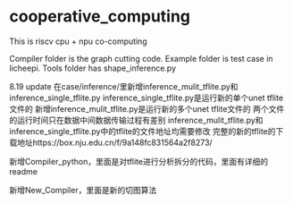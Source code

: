 # cooperative_computing
This is riscv cpu + npu co-computing

Compiler folder is the graph cutting code.
Example folder is test case in licheepi.
Tools folder has shape_inference.py


8.19 update
在case/inference/里新增inference_mulit_tflite.py和inference_single_tflite.py
inference_single_tflite.py是运行新的单个unet tflite文件的
新增inference_mulit_tflite.py是运行新的多个unet tflite文件的
两个文件的运行时间只在数据中间数据传输过程有差别
inference_mulit_tflite.py和inference_single_tflite.py中的tflite的文件地址均需要修改
完整的新的tflite的下载地址https://box.nju.edu.cn/f/9a148fc831564a2f8273/

新增Compiler_python，里面是对tflite进行分析拆分的代码，里面有详细的readme

新增New_Compiler，里面是新的切图算法
